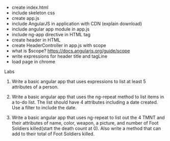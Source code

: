 - create index.html
- include skeleton css
- create app.js
- include AngularJS in application with CDN (explain download)
- include angular app module in app.js
- include ng-app directive in HTML tag
- create header in HTML
- create HeaderController in app.js with scope
- what is $scope? https://docs.angularjs.org/guide/scope
- write expressions for header title and tagLine
- load page in chrome




Labs
1. Write a basic angular app that uses expressions to list at least 5 attributes of a person.

2. Write a basic angular app that uses the ng-repeat method to list items in a to-do list. The list should have 4 attributes including a date created. Use a filter to include the date.

3. Write a basic angular app that uses ng-repeat to list out the 4 TMNT and their attributes of name, color, weapon, a picture, and number of Foot Soldiers killed(start the death count at 0). Also write a method that can add to their total of Foot Soldiers killed.
